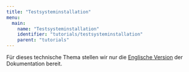 ```yaml
---
title: "Testsysteminstallation"
menu:
  main:
    name: "Testsysteminstallation"
    identifier: "tutorials/testsysteminstallation"
    parent: "tutorials"
---
```

Für dieses technische Thema stellen wir nur die [Englische Version](/en/tutorials/testsystem) der Dokumentation bereit.

